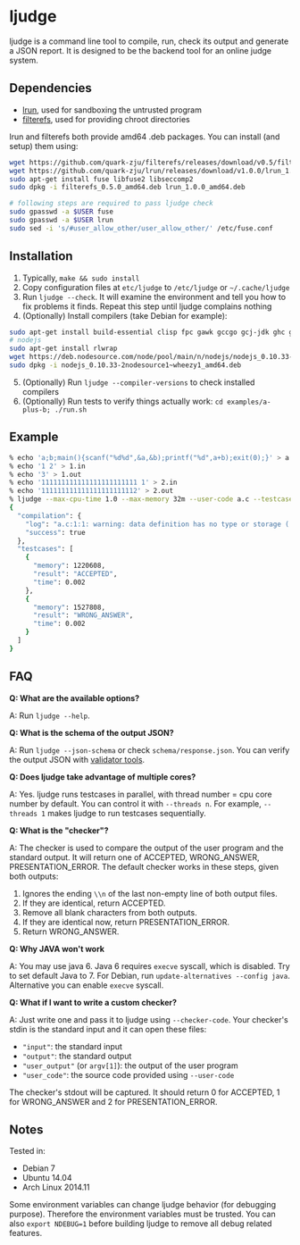 ljudge
======

ljudge is a command line tool to compile, run, check its output and generate a JSON report. It is designed to be the backend tool for an online judge system.

Dependencies
------------
* [lrun](https://github.com/quark-zju/lrun), used for sandboxing the untrusted program
* [filterefs](https://github.com/quark-zju/filterefs), used for providing chroot directories

lrun and filterefs both provide amd64 .deb packages. You can install (and setup) them using:

```bash
wget https://github.com/quark-zju/filterefs/releases/download/v0.5/filterefs_0.5.0_amd64.deb
wget https://github.com/quark-zju/lrun/releases/download/v1.0.0/lrun_1.0.0_amd64.deb
sudo apt-get install fuse libfuse2 libseccomp2
sudo dpkg -i filterefs_0.5.0_amd64.deb lrun_1.0.0_amd64.deb

# following steps are required to pass ljudge check
sudo gpasswd -a $USER fuse
sudo gpasswd -a $USER lrun
sudo sed -i 's/#user_allow_other/user_allow_other/' /etc/fuse.conf
```

Installation
------------
1. Typically, `make && sudo install`
2. Copy configuration files at `etc/ljudge` to `/etc/ljudge` or `~/.cache/ljudge`
3. Run `ljudge --check`. It will examine the environment and tell you how to fix problems it finds. Repeat this step until ljudge complains nothing
4. (Optionally) Install compilers (take Debian for example):

```bash
sudo apt-get install build-essential clisp fpc gawk gccgo gcj-jdk ghc git golang lua5.2 mono-mcs ocaml openjdk-7-jdk perl php5-cli python2.7 python3 racket rake ruby1.9.3 valac
# nodejs
sudo apt-get install rlwrap
wget https://deb.nodesource.com/node/pool/main/n/nodejs/nodejs_0.10.33-2nodesource1~wheezy1_amd64.deb
sudo dpkg -i nodejs_0.10.33-2nodesource1~wheezy1_amd64.deb
```

5. (Optionally) Run `ljudge --compiler-versions` to check installed compilers
6. (Optionally) Run tests to verify things actually work: `cd examples/a-plus-b; ./run.sh`

Example
-------

```bash
% echo 'a;b;main(){scanf("%d%d",&a,&b);printf("%d",a+b);exit(0);}' > a.c
% echo '1 2' > 1.in
% echo '3' > 1.out
% echo '111111111111111111111111 1' > 2.in
% echo '111111111111111111111112' > 2.out
% ljudge --max-cpu-time 1.0 --max-memory 32m --user-code a.c --testcase --input 1.in --output 1.out --testcase --input 2.in --output 2.out
{
  "compilation": {
    "log": "a.c:1:1: warning: data definition has no type or storage (...)",
    "success": true
  },
  "testcases": [
    {
      "memory": 1220608,
      "result": "ACCEPTED",
      "time": 0.002
    },
    {
      "memory": 1527808,
      "result": "WRONG_ANSWER",
      "time": 0.002
    }
  ]
}
```

FAQ
---
**Q: What are the available options?**

A: Run `ljudge --help`.

**Q: What is the schema of the output JSON?**

A: Run `ljudge --json-schema` or check `schema/response.json`. You can verify the output JSON with [validator tools](http://json-schema.org/implementations.html#validator-list).

**Q: Does ljudge take advantage of multiple cores?**

A: Yes. ljudge runs testcases in parallel, with thread number = cpu core number by default. You can control it with `--threads n`. For example, `--threads 1` makes ljudge to run testcases sequentially.

**Q: What is the "checker"?**

A: The checker is used to compare the output of the user program and the standard output. It will return one of ACCEPTED, WRONG\_ANSWER, PRESENTATION\_ERROR. The default checker works in these steps, given both outputs:

1. Ignores the ending `\\n` of the last non-empty line of both output files.
2. If they are identical, return ACCEPTED.
3. Remove all blank characters from both outputs.
4. If they are identical now, return PRESENTATION\_ERROR.
5. Return WRONG\_ANSWER.

**Q: Why JAVA won't work**

A: You may use java 6. Java 6 requires `execve` syscall, which is disabled. Try to set default Java to 7. For Debian, run `update-alternatives --config java`. Alternative you can enable `execve` syscall.

**Q: What if I want to write a custom checker?**

A: Just write one and pass it to ljudge using `--checker-code`. Your checker's stdin is the standard input and it can open these files:

* `"input"`: the standard input
* `"output"`: the standard output
* `"user_output"` (or `argv[1]`): the output of the user program
* `"user_code"`: the source code provided using `--user-code`

The checker's stdout will be captured. It should return 0 for ACCEPTED, 1 for WRONG\_ANSWER and 2 for PRESENTATION\_ERROR.

Notes
-----
Tested in:

* Debian 7
* Ubuntu 14.04
* Arch Linux 2014.11

Some environment variables can change ljudge behavior (for debugging purpose). Therefore the environment variables must be trusted. You can also `export NDEBUG=1` before building ljudge to remove all debug related features.
